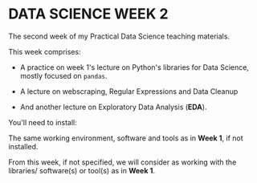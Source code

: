 # DATA SCIENCE WEEK 2

The second week of my Practical Data Science teaching materials.

This week comprises:

- A practice on week 1's lecture on Python's libraries for Data Science, mostly focused on `pandas`.

- A lecture on webscraping, Regular Expressions and Data Cleanup

- And another lecture on Exploratory Data Analysis (**EDA**).

You'll need to install:

The same working environment, software and tools as in **Week 1**, if not installed.

From this week, if not specified, we will consider as working with the libraries/ software(s) or tool(s) as in **Week 1**.
